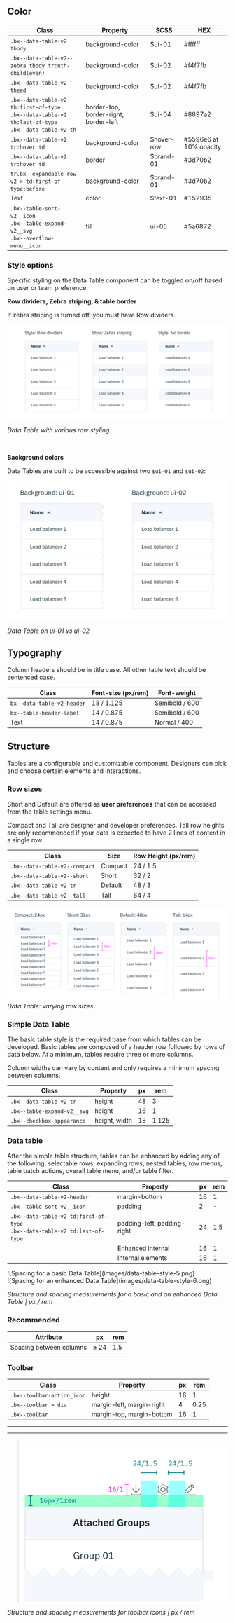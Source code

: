 ## Color

| Class                                                                                         | Property         | SCSS      | HEX       |
|-----------------------------------------------------------------------------------------------|------------------|-----------|-----------|
| `.bx--data-table-v2 tbody`                                                                    | background-color | $ui-01    | #ffffff   |
| `.bx--data-table-v2--zebra tbody tr:nth-child(even)`                                          | background-color | $ui-02    | #f4f7fb   |
| `.bx--data-table-v2 thead`                                                                    | background-color | $ui-02    |  #f4f7fb  |
| `.bx--data-table-v2 th:first-of-type` </br> `.bx--data-table-v2 th:last-of-type` </br> `.bx--data-table-v2 th`   | border-top, border-right, border-left|  $ui-04   |  #8897a2  |
| `.bx--data-table-v2 tr:hover td`                                                              | background-color | $hover-row | #5596e6 at 10% opacity   |
| `.bx--data-table-v2 tr:hover td`                                                              | border           | $brand-01  | #3d70b2   |
| `tr.bx--expandable-row-v2 > td:first-of-type:before`                                          | background-color | $brand-01  | #3d70b2   |
| Text                                                                                          | color            | $text-01   | #152935   |
| `.bx--table-sort-v2__icon` </br> `.bx--table-expand-v2__svg` </br> `.bx--overflow-menu__icon` | fill             | ui-05      | #5a6872   |


### Style options
Specific styling on the Data Table component can be toggled on/off based on user or team preference.

**Row dividers, Zebra striping, & table border**

If zebra striping is turned off, you must have Row dividers.

![Data table: row styling](images/data-table-style-1.png)

_Data Table with various row styling_

<br />

**Background colors**

Data Tables are built to be accessible against two `$ui-01` and `$ui-02`:

![Data table: background colors](images/data-table-style-2.png)

_Data Table on ui-01 vs ui-02_

## Typography
Column headers should be in title case. All other table text should be sentenced case.

| Class                      | Font-size (px/rem)| Font-weight    |
|----------------------------|-------------------|----------------|
| `bx--data-table-v2-header` | 18 / 1.125        | Semibold / 600 |
| `bx--table-header-label`   | 14 / 0.875        | Semibold / 600 |
| Text                       | 14 / 0.875  | Normal / 400 |


## Structure
Tables are a configurable and customizable component. Designers can pick and choose certain elements and interactions.

### Row sizes
Short and Default are offered as **user preferences** that can be accessed from the table settings menu.

Compact and Tall are designer and developer preferences. Tall row heights are only recommended if your data is expected to have 2 lines of content in a single row.


|Class                        | Size     | Row Height (px/rem) |
|-----------------------------|----------| --------------------|
|`.bx--data-table-v2--compact`| Compact  |  24 / 1.5           |
|`.bx--data-table-v2--short`  | Short    |  32 / 2             |
|`.bx--data-table-v2 tr`      | Default  |  48 / 3             |
|`.bx--data-table-v2--tall`   | Tall     |  64 / 4             |


![Data table: row styling](images/data-table-style-3.png)
_Data Table: varying row sizes_


### Simple Data Table
The basic table style is the required base from which tables can be developed. Basic tables are composed of a header row followed by rows of data below. At a minimum, tables require three or more columns.

Column widths can vary by content and only requires a minimum spacing between columns.

| Class                      | Property      | px   | rem  |
|----------------------------|---------------|------|------|
| `.bx--data-table-v2 tr`    | height        | 48   | 3    |
| `.bx--table-expand-v2__svg`| height        | 16   | 1    |
| `.bx--checkbox-appearance` | height, width | 18   | 1.125|


### Data table
After the simple table structure, tables can be enhanced by adding any of the following: selectable rows, expanding rows, nested tables, row menus, table batch actions, overall table menu, and/or table filter.

| Class                                                                            | Property                     | px   | rem   |
|----------------------------------------------------------------------------------|------------------------------|------|-------|
|`.bx--data-table-v2-header`                                                       | margin-bottom                | 16   | 1     |
|`.bx--table-sort-v2__icon`                                                        | padding                      |  2   | -     |
|`.bx--data-table-v2 td:first-of-type` </br>  `.bx--data-table-v2 td:last-of-type` | padding-left, padding-right  | 24   | 1.5   |
|| Enhanced internal  | 16   | 1     |
|| Internal elements  | 16   | 1     |


<div data-insert-component="ImageGrid">
  <div>
![Spacing for a basic Data Table](images/data-table-style-5.png)
</div>
<div>
![Spacing for an enhanced Data Table](images/data-table-style-6.png)
</div>
</div>

_Structure and spacing measurements for a basic and an enhanced Data Table | px / rem_

### Recommended

| Attribute               | px   | rem   |
|-------------------------|------|-------|
| Spacing between columns | ≥ 24 | 1.5   |


### Toolbar

| Class                  | Property   | px    | rem   |
|------------------------|------------|-------|-------|
| `.bx--toolbar-action_icon` | height     | 16        | 1   |
| `.bx--toolbar > div`   | margin-left, margin-right | 4   | 0.25 |
| `.bx--toolbar` | margin-top, margin-bottom | 16   | 1   |

<!-- Note: broken down by individual icons -->

---
***
> 
![Spacing for toolabr icons](images/data-table-style-7.png)

_Structure and spacing measurements for toolbar icons | px / rem_
